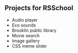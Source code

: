 ## Projects for RSSchool

- Audio player
- Eco sounds
- Brooklin public library
- Movie search
- Image gallery
- CSS meme slider
